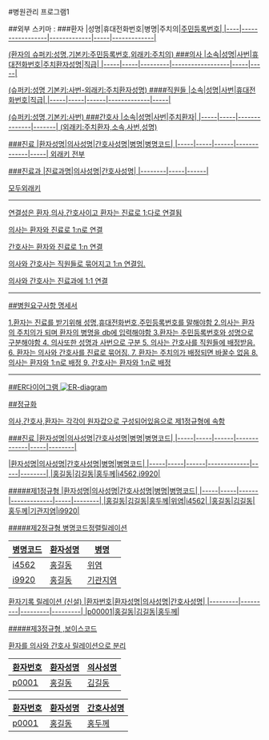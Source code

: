 #병원관리 프로그램1


##외부 스키마 :
###환자
|성명|휴대전화번호|병명|주치의|<u>주민등록번호|
|----|-----------------|-------------|-----|-------------|

 (환자의 슈퍼키:성명,기본키:주민등록번호,외래키:주치의)
###의사
|소속|성명|<u>사번|휴대전화번호|주치환자성명|직급|
|-----|-----|---------|------------------|-----|-----|


(슈퍼키:성명 기본키:사번-외래키:주치환자성명)
####직원들
|소속|성명|<u>사번|휴대전화번호|직급|
|-----|-----|------|-------------|-----|

(슈퍼키:성명,기본키:사번)
###간호사
|소속|성명|사번|주치환자|
|-----|-----|--------------|-------|
(외래키:주치환자,소속,사번,성명)

###진료
|환자성명|의사성명|간호사성명|병명|<u>병명코드|
|-----|-----|------|-------------|-----|
외래키 전부

###진료과
|진료과명|의사성명|간호사성명|
|--------|-----|------|

모두외래키


-----------------------------------------------------------

연결성은 환자,의사,간호사이고  환자는 진료로  1:다로 연결됨

의사는 환자와 진료로 1:n로 연결

간호사는 환자와 진료로 1:n 연결

의사와 간호사는 직원들로 묶어지고 1:n 연결임.

의사와 간호사는 진료과에 1:1 연결

---------------------------------------------


##병원요구사항 명세서

1.환자는 진료를 받기위해 성명,휴대전화번호,주민등록번호를 말해야함
2.의사는 환자의 주치의가 되며 환자의 병명을 db에 입력해야함
3.환자는 주민등록번호와 성명으로 구분해야함
4. 의사또한 성명과 사번으로 구분
5. 의사는 간호사를 직원들에 배정받음.
6. 환자는 의사와 간호사를 진료로 묶어짐.
7. 환자는 주치의가 배정되면 바꿀수 없음
8. 의사는 환자와 1:n로 배정
9. 간호사는 환자와 1:n로 배정

-------------------------------------------------------------------

##ER다이어그램
![ER-diagram][logo]

[logo]:https://viewer.diagrams.net/?tags=%7B%7D&highlight=0000ff&edit=_blank&layers=1&nav=1&title=HOSPITAL%20D.B%20ERDIAGRAM#R5V1dl5s2EP01PJYD%2BgI92l43aZvsSc82TfrI2sSmxcbFbNbur69YJGMkZY1tQHLihz1GgLzMzJ25MxrZDpysdm%2FyaLN8n83j1AHefOfAOweAMAjZ33JgXw2gkA8s8mReDfn1wEPyX8wHPT76lMzjbePCIsvSItk0B2fZeh3PisZYlOfZc%2FOyL1na%2FNRNtIiVgYdZlKqjn5J5seSPBYJ6%2FG2cLJbik31CqzOrSFzMn2S7jObZ89EQnDpwkmdZUb1b7SZxWspOyOXTL%2FtP6bt%2FyJtff9%2F%2BG30c%2F%2FbH%2FZ8%2FVZP9fM4th0fI43Vx8dSjpykl9%2FcP4ce3u93nbeQ9LzN%2Bi%2Fc1Sp%2B4vJzpnUOpQ0NnOnHo1KHi6Yu9EGmePa3ncTmt58Dx8zIp4odNNCvPPjMbYmPLYpWyI5%2B9bfm%2F82f8GudFvDvSHH%2BWN3G2iot8zy7hZw9q4XYJKK6On2st%2B%2BKa5ZGGCR%2BLuGEtDlPXwmNvuPzOkCXQyHLijAInRM507IygE05UWS6z1ePT1pwcEZTl6Kly9DVyDPqSI1TlKEstXs9HpW9gR7M02m6TWVNYTQs9T3TxvOFQVMHlcRoVydemf9FJgd%2F6IUvY5x4EDiFqCBwC5OLmJNvsKZ%2FF%2FL5jSEtTybqDQJqoiPJFXCgTvajl8ESXawopmnoXPZbhQ1YXE2l1hqkm3ib%2FRY8vp7ym1qI0WaxLlTI9xTkbKK04Ya58xE%2Bskvm8vFGj0dcsiYcW%2FqG1Q28Bkta6vsriiSLH99fKMK%2BAqojwMSuKbDWkCHcN2Q0j0EDriukdD2shcEYaV2xDWCPWhbWwa3cc75Li89H7v8r3zAVWR3e7o1N3%2B4tceOU%2FT9tH366eINk%2FX%2Bzq8empenb2vq8Ywr0tXio05aW%2BEeKbupLuz7582cb9qEgNyLfi94CgLkJmxLTf87FWmCWf91%2BkOi5zI0bsKXRGSJWqeWJPJImaJva%2BynOuDCXnya5%2FZk%2BbEqdXMHsJDnRgZ68yKLuovbAl67m9r%2FIna8JmB0I0we59qvHMI2fsvVRaXoLd2PZ4R6yLd0BTC7x5oi9MpX%2BmL%2FvrK5j%2Byal6dv5AZfrW1COElf7oVB%2FqKve3SfURMO36oGrwmtJ9GWKgM7ayhi9L1DTVh6DrYHKe7Iam%2Bgh3RvURHtbbQ3W9xS6qL2zJeqoP1fKLNVS%2FAyGaoPpQV4S5capvQbzrvBBjAdUXpjI01b%2FC9ctUXzNV385frfPY47KMVScso%2FqaFbibadJpGvjB4M25vla1I%2BsZ%2FmE50BjDR52Xi86T3dAMHwedMXwcDNymo6a3djF8dH1RZxg6itS01ppw2YEQTTB8pGn3u3WGbz7MIU0nwM0zfGEqQzP8K1y%2FzPA1U%2FXt%2FNUM2ppivrDSH53ho%2FPy8XW2js%2BFqj%2Foqhu3ucq0X3vwto14R44Ua%2FyoGLtS%2F4g0DeAw79mw96SJWjZmMw1H%2B6PLNuUF215MTtci%2B%2B2wWy0tjavVEFJeo9hnmiabbWwuCEOC9Mo7sh1CVNsBvcVgTarZBapd6IWNIBzi19FdHnyI84Q9VknXjSJeKMUSxMtttQpQWyM%2BIG4z1AMYtAz1w6Eea5L2GuNjZwycUK1%2BGIe2skdJ0yyjMxJZmZ1BG5%2B3R%2BkUtI2BEdkFRkBdYX5C0z51cXAZJAm8CUjqerZFp0EZbUfOiFoISWobJDUrhTcabU%2FjlliFWwQV3EJ4KXNGMmghClwKbUOtJmNT12TK0Iqcsc9xHGL7cAwDSdqaXQJkUBxrEpPvFsehXTjGGhwHLghp%2FSIXwpoosMbYFaq1B9a6pValq%2FIGYH3oABTSDoEbAAXZgQ7Zpcb7AndfKTGhSAJ3YDolBi2dALEsI1ZJ%2BMXBXGXgVgZzosuKxyUFp1ZjXKLgLJS7YonEFAsnmk7qTgAeYtwAeOAj09GbALuAiz3Xk%2FJdD7k09OqXFG9b4zhUMmkfWJdJC32ctyXCOIyVEqSmtWdYDFtd3IKt4WlXcatKkmso%2Bg2lI0RdevxClyFVTZ8RsTHitvqiglvg2dJCH6LaGDw0zyZ9FcOIlEN7xlee2vsDu4pmOKAKUllG7B9F6wt9APGbX%2FyAgoDRpW%2FPa94b6IppN70WjcKmW8Ae0KrA1NI06avIRj3acBAEEeM03a4im0z3EFbWpFoDnfoulnhE4Lny%2F2Qe3%2Fqqmu2rzhhhV6ZptHSlCnaHpec91dB6ahY7ic%2FArvoXIlCKy5heWP6Su8CIZ1%2FSHOhrX%2BGYB9jyDb3xaAyltj7iqxm2jqGr3QLdfUFlX3Wy4QvhpwEOrAI4BsSF8CjVboI9vDQYYznzxiFw5TzePN6BFu%2B217qxr0DYRSqJHjQQBz9Qx0lgV%2FKMqOceZVMSSyPehRjGlLiiiizmAgzEUPkke%2FD8vTSiIIBdX5I9VHvKBu1FoboypeIsmXDHTOKIfxconbzypaA27laDmkb5YXer0fM8aU%2B71ZiY8z1fbUTimK82wsNAfe%2FLUePmnkudwhxPeuu2hKvjfXKwLmleu09OM1XP%2B%2BSo6kit2dor8GHpPjkoTdDfRjnabd2yY5JkWyePxJmh7L9bg9MHLsQYopBFZB%2BTJtsq204wI0YwZLkTgMi2CocvqjASjh%2F4YZYXy2yRraN0Wo9KhlJf8y7LNtyW%2Fo6LYs9%2F8Cp6KrJrovdp3x%2Ba8v3XRXZd6bcFg7KOnmLZ5%2BmbrbT0FClbWLqTb7fF4I4dIrVs6QV35RCxnQ6RHdY%2FR1ddXv%2BmH5z%2BDw%3D%3D

##정규화

의사,간호사,환자는 각각이 원자값으로 구성되어있음으로 제1정규형에 속함

###진료
|환자성명|의사성명|간호사성명|병명|<u>병명코드|
|-----|-----|------|-------------|-----|--------|

|환자성명|의사성명|간호사성명|병명|<u>병명코드|
|-----|-----|------|-------------|-----|--------|
|홍길동|김길동|홍두께|i4562,i9920|

#####제1정규형
|환자성명|의사성명|간호사성명|병명|<u>병명코드|
|-----|-----|------|-------------|-----|--------|
|홍길동|김길동|홍두께|위염|i4562|
|홍길동|김길동|홍두께|기관지염|i9920|

#####제2정규형
병명코드정렬릴레이션

|<u>병명코드|환자성명|병명|
|-----|-----|----|
|i4562|홍길동|위염|
|i9920|홍길동|기관지염|

환자기록  릴레이션 (신설)
|<u>환자번호|환자성명|의사성명|간호사성명|
|---------|---------|---------|---------|
|p00001|홍길동|김길동|홍두께|

#####제3정규형 ,보이스코드

환자를 의사와 간호사 릴레이션으로 분리

|환자번호|환자성명|의사성명|
|---------|---------|---------|
|p0001|홍길동|김길동|

|환자번호|환자성명|간호사성명|
|---------|---------|---------|
|p0001|홍길동|홍두께|
